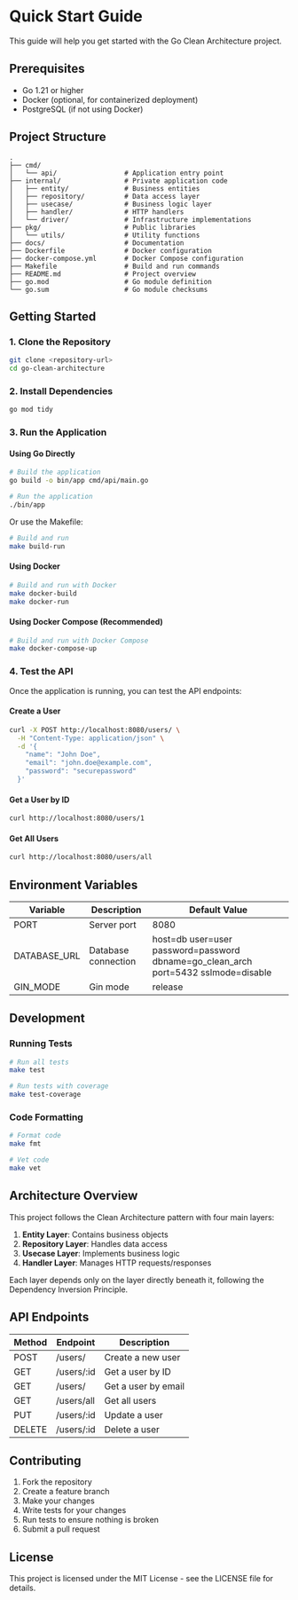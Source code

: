 # Quick Start Guide

This guide will help you get started with the Go Clean Architecture project.

## Prerequisites

- Go 1.21 or higher
- Docker (optional, for containerized deployment)
- PostgreSQL (if not using Docker)

## Project Structure

```
.
├── cmd/
│   └── api/                 # Application entry point
├── internal/                # Private application code
│   ├── entity/              # Business entities
│   ├── repository/          # Data access layer
│   ├── usecase/             # Business logic layer
│   ├── handler/             # HTTP handlers
│   └── driver/              # Infrastructure implementations
├── pkg/                     # Public libraries
│   └── utils/               # Utility functions
├── docs/                    # Documentation
├── Dockerfile               # Docker configuration
├── docker-compose.yml       # Docker Compose configuration
├── Makefile                 # Build and run commands
├── README.md                # Project overview
├── go.mod                   # Go module definition
└── go.sum                   # Go module checksums
```

## Getting Started

### 1. Clone the Repository

```bash
git clone <repository-url>
cd go-clean-architecture
```

### 2. Install Dependencies

```bash
go mod tidy
```

### 3. Run the Application

#### Using Go Directly

```bash
# Build the application
go build -o bin/app cmd/api/main.go

# Run the application
./bin/app
```

Or use the Makefile:

```bash
# Build and run
make build-run
```

#### Using Docker

```bash
# Build and run with Docker
make docker-build
make docker-run
```

#### Using Docker Compose (Recommended)

```bash
# Build and run with Docker Compose
make docker-compose-up
```

### 4. Test the API

Once the application is running, you can test the API endpoints:

#### Create a User

```bash
curl -X POST http://localhost:8080/users/ \
  -H "Content-Type: application/json" \
  -d '{
    "name": "John Doe",
    "email": "john.doe@example.com",
    "password": "securepassword"
  }'
```

#### Get a User by ID

```bash
curl http://localhost:8080/users/1
```

#### Get All Users

```bash
curl http://localhost:8080/users/all
```

## Environment Variables

| Variable      | Description           | Default Value                                    |
|---------------|-----------------------|--------------------------------------------------|
| PORT          | Server port           | 8080                                             |
| DATABASE_URL  | Database connection   | host=db user=user password=password dbname=go_clean_arch port=5432 sslmode=disable |
| GIN_MODE      | Gin mode              | release                                          |

## Development

### Running Tests

```bash
# Run all tests
make test

# Run tests with coverage
make test-coverage
```

### Code Formatting

```bash
# Format code
make fmt

# Vet code
make vet
```

## Architecture Overview

This project follows the Clean Architecture pattern with four main layers:

1. **Entity Layer**: Contains business objects
2. **Repository Layer**: Handles data access
3. **Usecase Layer**: Implements business logic
4. **Handler Layer**: Manages HTTP requests/responses

Each layer depends only on the layer directly beneath it, following the Dependency Inversion Principle.

## API Endpoints

| Method | Endpoint     | Description          |
|--------|--------------|----------------------|
| POST   | /users/      | Create a new user    |
| GET    | /users/:id   | Get a user by ID     |
| GET    | /users/      | Get a user by email  |
| GET    | /users/all   | Get all users        |
| PUT    | /users/:id   | Update a user        |
| DELETE | /users/:id   | Delete a user        |

## Contributing

1. Fork the repository
2. Create a feature branch
3. Make your changes
4. Write tests for your changes
5. Run tests to ensure nothing is broken
6. Submit a pull request

## License

This project is licensed under the MIT License - see the LICENSE file for details.